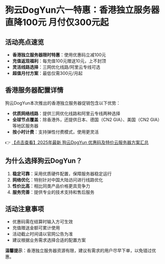 # 狗云DogYun六一特惠：香港独立服务器直降100元 月付仅300元起

## 活动亮点速览
- **香港独立服务器限时特惠**：使用优惠码立减100元
- **充值返现福利**：每充值100元赠送10元，上不封顶
- **灵活线路选择**：三网优化线路/阿里云专线可选
- **超值月付方案**：最低仅需300元/月起

## 香港服务器配置详情
狗云DogYun本次推出的香港独立服务器促销包含以下优势：
- **优质网络线路**：提供三网优化线路和阿里云专线两种选择
- **全球节点覆盖**：除香港外，还提供日本、德国（CN2 GIA）、美国（CN2 GIA）等地区服务器
- **按小时计费**：支持弹性付费模式，使用更灵活

👉 [【点击查看】2025年最新 狗云DogYun 优惠码及特价云服务器方案汇总](https://bit.ly/DogYun)

## 为什么选择狗云DogYun？
1. **稳定可靠**：采用优质硬件配置，保障服务器稳定运行
2. **网络优化**：特别针对中国大陆访问进行线路优化
3. **性价比高**：相比同类产品价格更具竞争力
4. **服务完善**：提供专业的技术支持和售后服务

## 活动注意事项
- 优惠码需在结算时输入方可生效
- 充值赠送金额可累计使用
- 活动截止时间请以官网公告为准
- 建议根据业务需求选择合适的配置方案

**温馨提示**：香港独立服务器资源有限，建议有需求的用户尽早下单，以免错过优惠。